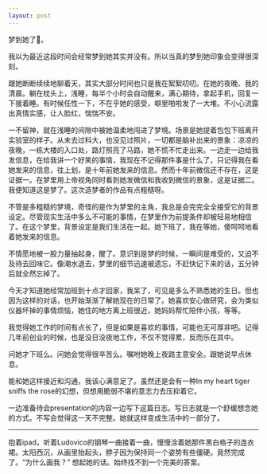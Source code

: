 ```yaml
---
layout: post
---
```


梦到她了🌹。

我以为最近这段时间会经常梦到她其实并没有。所以当真的梦到她印象会变得很深刻。

跟她断断续续地聊着天，其实大部分时间也只是我在絮絮叨叨。在她的夜晚、我的清晨。躺在枕头上，浅睡，每半个小时会自动醒来，满心期待，拿起手机，回复一下接着睡。有时候任性一下，不在乎她的感受，噼里啪啦发了一大堆。不小心流露出真情实感，让人脸红，惴惴不安。

一不留神，就在浅睡的间隙中被她温柔地闯进了梦境。场景是她提着包包下班离开实验室的样子。从未去过科大，也没见过照片，一切都是脑补出来的景象：凉凉的夜晚，一栋大楼的入口处，路灯照亮了马路，她不慌不忙走出来。一边走一边给我发信息，在给我讲一个好笑的事情，我现在不记得那件事是什么了，只记得我在看她发来的信息，往上划，是十年前她发来的信息。然而十年前微信还不存在，这是证据一。在梦里用上帝视角同时看到她发微信和我收到微信的景象，这是证据二。我便知道这是梦了。这次造梦者的作品有点粗糙呀。

不管是多粗糙的梦境，奇怪的是作为梦里的主角，我总是会完完全全接受它的背景设定。尽管现实生活中多么不可能的事情，在梦里作为前提条件却被轻易地相信了。在这个梦里，背景设定是我们生活在一起。她下班了，我在等她，傻呵呵地看着她发来的信息。

不情愿地被一股力量抽起身，醒了。意识到是梦的时候，一瞬间是难受的，又迫不及待去回味它。像潮水退去，梦里的细节迅速被遗忘，不赶快记下来的话，五分钟后就全然忘掉了。

今天才知道她经常加班到十点才回家，我呆了，可见是多么不熟悉她的生日。但也因为这样的对话，也开始渐渐了解她现在的日常了。她喜欢安心做研究，会为类似仪器坏掉的事情烦恼，她住的地方离上班很近，她妈妈帮忙陪伴小孩，等等。

我觉得她工作的时间有点长了，但是如果是喜欢的事情，可能也无可厚非吧。记得几年前创业的时候，也是没日没夜地工作，不仅不觉得累，反而乐在其中。

问她才下班么。问她会觉得很辛苦么。嘱咐她晚上夜路主意安全。跟她说早点休息。

能和她这样接近和沟通，我该心满意足了。虽然还是会有一种In my heart tiger sniffs the rose的幻想，但想用脆弱不堪的意志力去压抑着它。

一边准备待会presentation的内容一边写下这篇日志。写日志就是一个舒缓想念她的方式。不写会觉得这一天不完整。她就这样变成生活中的一部分了。

---

抱着ipad，听着Ludovico的钢琴一曲接着一曲，慢慢涂着她那件黑白格子的连衣裙。太阳西沉，从画里抬起头，脖子因为保持同一个姿势有些僵硬。竟然完成了。“为什么画我？” 想起她的话。始终找不到一个完美的答案。